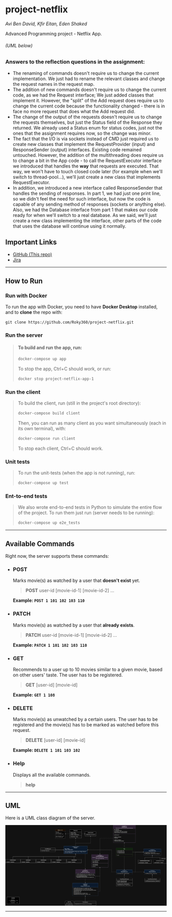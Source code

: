 # project-netflix

_Avi Ben David, Kfir Eitan, Eden Shaked_

Advanced Programming project - Netflix App.

###### _(UML below)_

### Answers to the reflection questions in the assignment:

- The renaming of commands doesn't require us to change the current implementation. We just had to rename the relevant
  classes and change the request names in the request map.
- The addition of new commands doesn't require us to change the current code, as we had the Request interface; We just
  added classes that implement it. However, the "split" of the Add request does require us to change the current code
  because the functionality changed - there is in face no more request that does what the Add request did.
- The change of the output of the requests doesn't require us to change the requests themselves, but just the Status
  field of the Response they returned. We already used a Status enum for status codes, just not the ones that the
  assignment requires now, so the change was minor.
- The fact that the I/O is via sockets instead of CMD just required us to create new classes that implement the
  RequestProvider (input) and ResponseSender (output) interfaces. Existing code remained untouched. However, the
  addition of the multithreading does require us to change a bit in the App code - to call the RequestExecutor interface
  we introduced that handles the **way** that requests are executed. That way, we won't have to touch closed code
  later (for example when we'll switch to thread-pool...), we'll just create a new class that implements
  RequestExecutor.
- In addition, we introduced a new interface called ResponseSender that handles the sending of responses. In part 1, we
  had just one print line, so we didn't feel the need for such interface, but now the code is capable of any sending
  method of responses (sockets or anything else). Also, we had the Database interface from part 1 that makes our code
  ready for when we'll switch to a real database. As we said, we'll just create a new class implementing the interface,
  other parts of the code that uses the database will continue using it normally.

## Important Links

- [GitHub (This repo)](https://github.com/Roky360/project-netflix)
- [Jira](https://edenshkd.atlassian.net/jira/software/projects/NP/boards/2/backlog)

---

## How to Run

### Run with Docker

To run the app with Docker, you need to have **Docker Desktop** installed, and to **clone** the repo with:

```
git clone https://github.com/Roky360/project-netflix.git
```

### Run the server

> #### To build and run the app, run:
>
> ```bash
> docker-compose up app
> ```
>
> To stop the app, Ctrl+C should work, or run:
>
> ```bash
> docker stop project-netflix-app-1
> ```

### Run the client

> To build the client, run (still in the project's root directory):
> ```bash
> docker-compose build client
> ```
>
> Then, you can run as many client as you want simultaneously (each in its own terminal), with:
> ```bash
> docker-compose run client
> ```
> To stop each client, Ctrl+C should work.

### Unit tests

> To run the unit-tests (when the app is not running), run:
> ```bash
> docker-compose up test
> ```

### Ent-to-end tests

> We also wrote end-to-end tests in Python to simulate the entire flow of the project. To run them just run (server needs to be running):
> ```bash
> docker-compose up e2e_tests
> ```

---

## Available Commands

Right now, the server supports these commands:

* ### POST

  Marks movie(s) as watched by a user that **doesn't exist** yet.

  > **POST** user-id [movie-id-1] [movie-id-2] ...

  **Example: `POST 1 101 102 103 110`**

* ### PATCH

  Marks movie(s) as watched by a user that **already exists**.

  > **PATCH** user-id [movie-id-1] [movie-id-2] ...

  **Example: `PATCH 1 101 102 103 110`**

* ### GET

  Recommends to a user up to 10 movies similar to a given movie, based on other users' taste. The user has to be
  registered.

  > **GET** [user-id] [movie-id]

  **Example: `GET 1 108`**

* ### DELETE

  Marks movie(s) as unwatched by a certain users. The user has to be registered and the movie(s) has to be marked as
  watched before this request.

  > **DELETE** [user-id] [movie-id]

  **Example: `DELETE 1 101 103 102`**

* ### Help

  Displays all the available commands.

  > **help**

---

## UML

Here is a UML class diagram of the server.

![Backend UML](assets/backend-uml.jpg)

---





